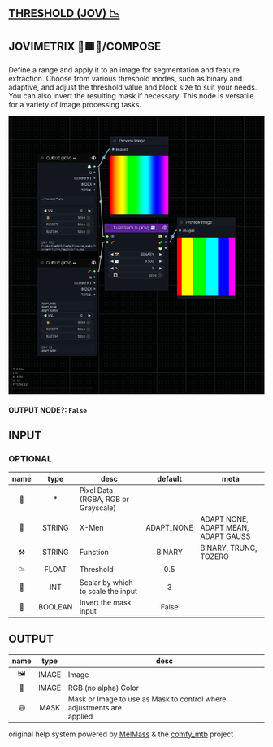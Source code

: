 ## [THRESHOLD (JOV) 📉](https://github.com/Amorano/Jovimetrix-examples/blob/master/node/THRESHOLD/THRESHOLD.md)

## JOVIMETRIX 🔺🟩🔵/COMPOSE


Define a range and apply it to an image for segmentation and feature extraction. Choose from various threshold modes, such as binary and adaptive, and adjust the threshold value and block size to suit your needs. You can also invert the resulting mask if necessary. This node is versatile for a variety of image processing tasks.


![THRESHOLD](https://raw.githubusercontent.com/Amorano/Jovimetrix-examples/master/node/THRESHOLD/THRESHOLD.png)

#### OUTPUT NODE?: `False`

## INPUT

### OPTIONAL

name | type | desc | default | meta
:---:|:---:|---|:---:|---
👾  |  *  | Pixel Data (RGBA, RGB or Grayscale) |  | 
🧬  |  STRING  | X-Men | ADAPT_NONE | ADAPT NONE, ADAPT MEAN, ADAPT GAUSS
⚒️  |  STRING  | Function | BINARY | BINARY, TRUNC, TOZERO
📉  |  FLOAT  | Threshold | 0.5 | 
📏  |  INT  | Scalar by which to scale the input | 3 | 
🔳  |  BOOLEAN  | Invert the mask input | False | 

## OUTPUT

name | type | desc
:---:|:---:|---
🖼️  |  IMAGE  | Image 
🌈  |  IMAGE  | RGB (no alpha) Color 
😷  |  MASK  | Mask or Image to use as Mask to control where adjustments are<br>applied 

original help system powered by [MelMass](https://github.com/melMass) & the [comfy_mtb](https://github.com/melMass/comfy_mtb) project